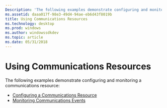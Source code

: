 ```yaml
---
Description: 'The following examples demonstrate configuring and monitoring a communications resource:'
ms.assetid: daaa017f-98e3-49d4-94ae-eb6d43f8019b
title: Using Communications Resources
ms.technology: desktop
ms.prod: windows
ms.author: windowssdkdev
ms.topic: article
ms.date: 05/31/2018
---
```


# Using Communications Resources

The following examples demonstrate configuring and monitoring a communications resource:

-   [Configuring a Communications Resource](configuring-a-communications-resource.md)
-   [Monitoring Communications Events](monitoring-communications-events.md)

 

 



